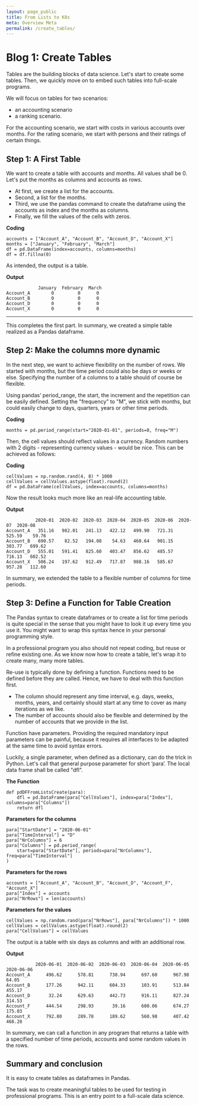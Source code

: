 ```yaml
---
layout: page_public
title: From Lists to K8s
meta: Overview Meta
permalink: /create_tables/
---
```


# Blog 1: Create Tables

Tables are the building blocks of data science.
Let's start to create some tables.
Then, we quickly move on to embed such tables into full-scale programs.

We will focus on tables for two scenarios:
- an accounting scenario
- a ranking scenario.

For the accounting scenario, we start with costs in various accounts over months.
For the rating scenario, we start with persons and their ratings of certain things.


## Step 1: A First Table

We want to create a table with accounts and months. All values shall be 0.
Let's put the months as columns and accounts as rows.

- At first, we create a list for the accounts.
- Second, a list for the months. 
- Third, we use the pandas command to create the dataframe using the accounts as index and the months as columns.
- Finally, we fill the values of the cells with zeros.

**Coding**
>
    accounts = ["Account_A", "Account_B", "Account_D", "Account_X"]
    months = ["January", "February", "March"]
    df = pd.DataFrame(index=accounts, columns=months)
    df = df.fillna(0)


As intended, the output is a table.

**Output**
>
                January  February  March
    Account_A        0         0      0
    Account_B        0         0      0
    Account_D        0         0      0
    Account_X        0         0      0

---

This completes the first part.
In summary, we created a simple table realized as a Pandas dataframe.

## Step 2: Make the columns more dynamic

In the next step, we want to achieve flexibility on the number of rows.
We started with months, but the time period could also be days or weeks or else.
Specifying the number of a columns to a table should of course be flexible.

Using pandas’ period_range, the start, the increment and the repetition can be easily defined. Setting the "frequency" to "M", we stick with months, but could easily change to days, quarters, years or other time periods.


**Coding**
>
    months = pd.period_range(start="2020-01-01", periods=8, freq="M")

Then, the cell values should reflect values in a currency. Random numbers with 2 digits - representing currency values - would be nice.
This can be achieved as follows:

**Coding**
>
    cellValues = np.random.rand(4, 8) * 1000
    cellValues = cellValues.astype(float).round(2)
    df = pd.DataFrame(cellValues, index=accounts, columns=months)

Now the result looks much more like an real-life accounting table.

**Output**
>
               2020-01  2020-02  2020-03  2020-04  2020-05  2020-06  2020-07  2020-08
    Account_A   351.16   982.01   241.13   422.12   499.90   721.31   525.59    59.76
    Account_B   690.57    82.52   194.08    54.63   460.64   901.15   303.77   699.62
    Account_D   555.01   591.41   825.60   403.47   856.62   485.57   716.13   602.52
    Account_X   506.24   197.62   912.49   717.87   988.16   585.67   957.28   112.60

 In summary, we extended the table to a flexible number of columns for time periods.

## Step 3: Define a Function for Table Creation

The Pandas syntax to create dataframes or to create a list for time periods is quite special in the sense that you might have to look it up every time you use it. You might want to wrap this syntax hence in your personal programming style.

In a professional program you also should not repeat coding, but reuse or refine existing one. As we know now how to create a table, let's wrap it to create many, many more tables.

Re-use is typically done by defining a function. Functions need to be defined before they are called. Hence, we have to deal with this function first.

- The column should represent any time interval, e.g. days, weeks, months, years, and certainly should start at any time to cover as many iterations as we like.
- The number of accounts should also be flexible and determined by the number of accounts that we provide in the list.

Function have parameters. Providing the required mandatory input parameters can be painful, because it requires all interfaces to be adapted at the same time to avoid syntax errors. 

Luckily, a single parameter, when defined as a dictionary, can do the trick in Python. Let's call that general purpose parameter for short ‘para’. The local data frame shall be called "dfl".


**The Function**
>
    def pdDFFromListsCreate(para):
        dfl = pd.DataFrame(para["CellValues"], index=para["Index"], columns=para["Columns"])
        return dfl

**Parameters for the columns**
>
    para["StartDate"] = "2020-06-01"
    para["TimeInterval"] = "D"
    para["NrColumns"] = 6
    para["Columns"] = pd.period_range(
        start=para["StartDate"], periods=para["NrColumns"], freq=para["TimeInterval"]
    )


**Parameters for the rows**

>
    accounts = ["Account_A", "Account_B", "Account_D", "Account_F", "Account_X"]
    para["Index"] = accounts
    para["NrRows"] = len(accounts)

**Parameters for the values**

>
    cellValues = np.random.rand(para["NrRows"], para["NrColumns"]) * 1000
    cellValues = cellValues.astype(float).round(2)
    para["CellValues"] = cellValues

The output is a table with six days as columns and with an additional row. 

**Output**
>
               2020-06-01  2020-06-02  2020-06-03  2020-06-04  2020-06-05  2020-06-06
    Account_A      496.62      578.81      730.94      697.60      967.98       64.05
    Account_B      177.26      942.11      604.33      103.91      513.84      455.17
    Account_D       32.24      629.63      442.73      916.11      827.24      314.53
    Account_F      444.54      298.93       39.16      600.06      674.27      175.03
    Account_X      792.80      289.78      189.62      560.98      407.42      468.28


In summary, we can call a function in any program that returns a table with a specified number of time periods, accounts and some random values in the rows.

## Summary and conclusion

It is easy to create tables as dataframes in Pandas.

The task was to create meaningful tables to be used for testing in professional programs.
This is an entry point to a full-scale data science.
